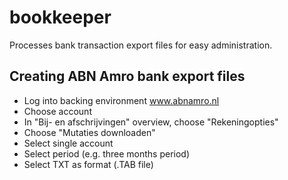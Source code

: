 # bookkeeper
Processes bank transaction export files for easy administration.

## Creating ABN Amro bank export files
* Log into backing environment www.abnamro.nl
* Choose account
* In "Bij- en afschrijvingen" overview, choose "Rekeningopties"
* Choose "Mutaties downloaden"
* Select single account
* Select period (e.g. three months period)
* Select TXT as format (.TAB file)
